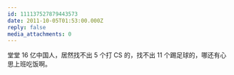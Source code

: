 ```yaml
---
id: 111137527879443573
date: 2011-10-05T01:53:00.000Z
reply: false
media_attachments: 0
---
```


堂堂 16 亿中国人，居然找不出 5 个打 CS 的，找不出 11 个踢足球的，哪还有心思上班吃饭啊。 ​​​​

